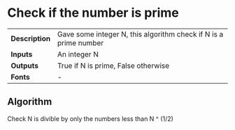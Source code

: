 # Check if the number is prime

|   |   |
|---|---|
| **Description** | Gave some integer N, this algorithm check if N is a prime number |
| **Inputs** | An integer N |
| **Outputs** | True if N is prime, False otherwise |
| **Fonts** | - |

## Algorithm
Check N is divible by only the numbers less than N ^ (1/2)